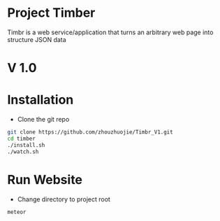 # Project Timber
Timbr is a web service/application that turns an arbitrary web page into structure JSON data 

# V 1.0


# Installation

- Clone the git repo
```bash
git clone https://github.com/zhouzhuojie/Timbr_V1.git
cd timber
./install.sh
./watch.sh
```

# Run Website

- Change directory to project root
```bash
meteor
```

